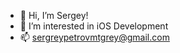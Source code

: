 - 👋 Hi, I’m Sergey!
- 👀 I’m interested in iOS Development
- 📫 sergreypetrovmtgrey@gmail.com

<!---
Mutagrey/Mutagrey is a ✨ special ✨ repository because its `README.md` (this file) appears on your GitHub profile.
You can click the Preview link to take a look at your changes.
--->
